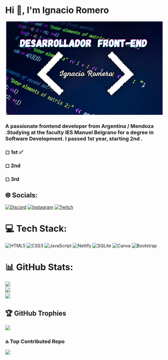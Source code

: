 <h1 align="left">Hi 👋, I'm Ignacio Romero</h1>
<p align="center">
  <img src="https://github.com/IgnaaRo/IgnaaRo/blob/main/logo%20(2).png" alt="profile header"/>
<p/>
<h3 align="left">A passionate frontend developer from Argentina / Mendoza .Studying at the faculty IES Manuel Belgrano for a degree in Software Development. I passed 1st year, starting 2nd .</h3>

<h3 >
  ◻  1st ✅
</h3>
<h3 >
  ◻  2nd 
</h3>
<h3 >
  ◻ 3rd 
</h3>


## 🌐 Socials:
[![Discord](https://img.shields.io/badge/Discord-%237289DA.svg?logo=discord&logoColor=white)](https://discord.gg/#5858) [![Instagram](https://img.shields.io/badge/Instagram-%23E4405F.svg?logo=Instagram&logoColor=white)](https://instagram.com/ignaaromeroo) [![Twitch](https://img.shields.io/badge/Twitch-%239146FF.svg?logo=Twitch&logoColor=white)](https://twitch.tv/ignaaa16) 

# 💻 Tech Stack:
![HTML5](https://img.shields.io/badge/html5-%23E34F26.svg?style=for-the-badge&logo=html5&logoColor=white) ![CSS3](https://img.shields.io/badge/css3-%231572B6.svg?style=for-the-badge&logo=css3&logoColor=white) ![JavaScript](https://img.shields.io/badge/javascript-%23323330.svg?style=for-the-badge&logo=javascript&logoColor=%23F7DF1E) ![Netlify](https://img.shields.io/badge/netlify-%23000000.svg?style=for-the-badge&logo=netlify&logoColor=#00C7B7) ![SQLite](https://img.shields.io/badge/sqlite-%2307405e.svg?style=for-the-badge&logo=sqlite&logoColor=white) ![Canva](https://img.shields.io/badge/Canva-%2300C4CC.svg?style=for-the-badge&logo=Canva&logoColor=white) ![Bootstrap](https://img.shields.io/badge/bootstrap-%23563D7C.svg?style=for-the-badge&logo=bootstrap&logoColor=white)
# 📊 GitHub Stats:
![](https://github-readme-stats.vercel.app/api?username=IgnaaRo&theme=midnight-purple&hide_border=false&include_all_commits=false&count_private=false)<br/>
![](https://github-readme-streak-stats.herokuapp.com/?user=IgnaaRo&theme=midnight-purple&hide_border=false)<br/>
![](https://github-readme-stats.vercel.app/api/top-langs/?username=IgnaaRo&theme=midnight-purple&hide_border=false&include_all_commits=false&count_private=false&layout=compact)

## 🏆 GitHub Trophies
![](https://github-profile-trophy.vercel.app/?username=IgnaaRo&theme=radical&no-frame=false&no-bg=false&margin-w=4)

### 🔝 Top Contributed Repo
![](https://github-contributor-stats.vercel.app/api?username=IgnaaRo&limit=5&theme=radical&combine_all_yearly_contributions=true)

